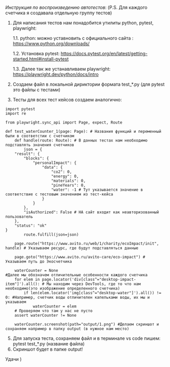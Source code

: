 *Инструкция по воспроизведению автотестов*: 
(P.S. Для каждого счетчика я создавала отдельную группу тестов)

1. Для написания тестов нам понадобится утилиты python, pytest, playwright:

   
   1.1. python: можно уставновить с официального сайта : <https://www.python.org/downloads/>

   1.2. Установка pytest: <https://docs.pytest.org/en/latest/getting-started.html#install-pytest>

   1.3. Далее так же устанавливаем playwright: <https://playwright.dev/python/docs/intro>

   
3. Создаем файл в локальной дириктории формата test_*.py (для pytest это файлы с тестами) 
4. Тесты для всех тест кейсов создаем аналогично:

``````puthon
import pytest 
import re 

from playwright.sync_api import Page, expect, Route

def test_waterCounter_1(page: Page): # Названия функций и переменный были в соответстии с счетчиком
    def handle(route: Route): # В данных тестах нам необходимо подставлять значения счетчиков 
        json = {
	"result": {
		"blocks": {
			"personalImpact": {
				"data": {
					"co2": 0,
					"energy": 0,
					"materials": 0,
					"pineYears": 0,
					"water": -1 # Тут указывается значение в соответствие с тестовым значением из тест-кейса
				}
			}
		},
		"isAuthorized": False # НА сайт входит как неавторизованный пользователь
	},
	"status": "ok"
}
        route.fulfill(json=json)
        
    page.route("https://www.avito.ru/web/1/charity/ecoImpact/init", handle) # Указываем ресурс, где будут подставляться данные
        
    page.goto("https://www.avito.ru/avito-care/eco-impact") # Указываем путь до Экосчетчика
    
    waterCounter = None
#Далее мы обозначем отличительные особенности каждого счетчика
    for elem in page.locator('div[class^="desktop-impact-item"]').all(): # Мы находим через DevTools, где то что нам необходимо(это изображение определенного счетчика)
        if len(elem.locator('img[class^="desktop-water"]').all()) != 0: #Например, счетчик воды отличителен капельками воды, их мы и указываем
            waterCounter = elem
    # Проверяем что там у нас не пусто
    assert waterCounter != None
    
    waterCounter.screenshot(path="output/1.png") #Делаем скриншот и сохраняем например в папку output (в нужное нам место)

``````

5. Для запуска теста, сохраняем файл и в терминале vs code пишем: pytest test_*.py (название файла)
6. Cкриншот будет в папке output!

Удачи )
